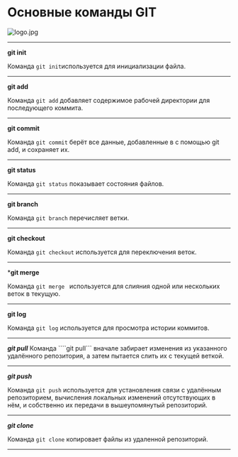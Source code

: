 
# Основные команды GIT 

![logo.jpg](logo.jpg)

---
**git init**

Команда ``git init``используется для инициализации файла.

---

**git add**

Команда ``git add`` добавляет содержимое рабочей директории для последующего коммита.

---

**git commit**

Команда ```git commit``` берёт все данные, добавленные в с помощью git add, и сохраняет их.

---
**git status**

Команда ```git status``` показывает состояния файлов.

---

**git branch**

Команда ```git branch``` перечисляет  ветки.

---

**git checkout**

Команда ```git checkout``` используется для переключения веток.

---

***git merge**

Команда ```git merge ```
используется для слияния одной или нескольких веток в текущую. 

---

**git log**

Команда ```git log``` используется для просмотра истории коммитов.

---

***git pull***
Команда ````git pull```  вначале забирает изменения из указанного удалённого репозитория, а затем пытается слить их с текущей веткой.

---

***git push***

Команда ```git push``` используется для установления связи с удалённым репозиторием, вычисления локальных изменений отсутствующих в нём, и собственно их передачи в вышеупомянутый репозиторий. 

---

***git clone***

Команда ```git clone``` копироваeт  файлы из удаленной репозиторий.

---